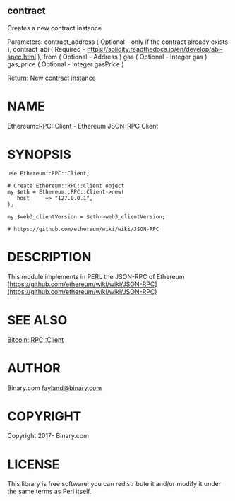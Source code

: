 ## contract

Creates a new contract instance

Parameters:
    contract\_address    ( Optional - only if the contract already exists ),
    contract\_abi        ( Required - https://solidity.readthedocs.io/en/develop/abi-spec.html ),
    from                ( Optional - Address )
    gas                 ( Optional - Integer gas )
    gas\_price           ( Optional - Integer gasPrice )

Return:
    New contract instance

# NAME

Ethereum::RPC::Client - Ethereum JSON-RPC Client

# SYNOPSIS

    use Ethereum::RPC::Client;

    # Create Ethereum::RPC::Client object
    my $eth = Ethereum::RPC::Client->new(
       host     => "127.0.0.1",
    );

    my $web3_clientVersion = $eth->web3_clientVersion;

    # https://github.com/ethereum/wiki/wiki/JSON-RPC

# DESCRIPTION

This module implements in PERL the JSON-RPC of Ethereum [https://github.com/ethereum/wiki/wiki/JSON-RPC](https://github.com/ethereum/wiki/wiki/JSON-RPC)

# SEE ALSO

[Bitcoin::RPC::Client](https://metacpan.org/pod/Bitcoin%3A%3ARPC%3A%3AClient)

# AUTHOR

Binary.com <fayland@binary.com>

# COPYRIGHT

Copyright 2017- Binary.com

# LICENSE

This library is free software; you can redistribute it and/or modify
it under the same terms as Perl itself.
